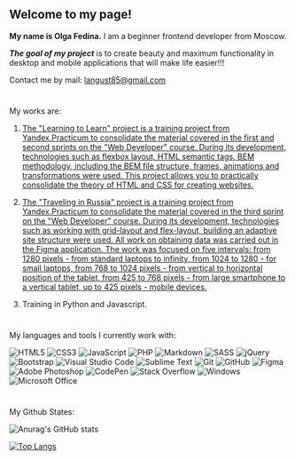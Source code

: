 ## **Welcome to my page!**
**My name is Olga Fedina.**
I am a beginner frontend developer from Moscow.

***The goal of my project*** is to create beauty and maximum functionality in desktop and mobile applications that will make life easier!!!

Contact me by mail: <langust85@gmail.com>

#
My works are:
1. [The "Learning to Learn" project is a training project from Yandex.Practicum to consolidate the material covered in the first and second sprints on the "Web Developer" course. During its development, technologies such as flexbox layout, HTML semantic tags, BEM methodology, including the BEM file structure, frames, animations and transformations were used. This project allows you to practically consolidate the theory of HTML and CSS for creating websites.](https://ov-fedina.github.io/how-to-learn/index.html)

2. [The "Traveling in Russia" project is a training project from Yandex.Practicum to consolidate the material covered in the third sprint on the "Web Developer" course. During its development, technologies such as working with grid-layout and flex-layout, building an adaptive site structure were used. All work on obtaining data was carried out in the Figma application.
The work was focused on five intervals: from 1280 pixels - from standard laptops to infinity, from 1024 to 1280 - for small laptops, from 768 to 1024 pixels - from vertical to horizontal position of the tablet, from 425 to 768 pixels - from large smartphone to a vertical tablet, up to 425 pixels - mobile devices.](https://ov-fedina.github.io/russian-travel/index.html)
3. Training in Python and Javascript.

#
My languages and tools I currently work with:

![HTML5](https://img.shields.io/badge/html5-%23E34F26.svg?style=for-the-badge&logo=html5&logoColor=white)
![CSS3](https://img.shields.io/badge/css3-%231572B6.svg?style=for-the-badge&logo=css3&logoColor=white)
![JavaScript](https://img.shields.io/badge/javascript-%23323330.svg?style=for-the-badge&logo=javascript&logoColor=%23F7DF1E)
![PHP](https://img.shields.io/badge/php-%23777BB4.svg?style=for-the-badge&logo=php&logoColor=white)
![Markdown](https://img.shields.io/badge/markdown-%23000000.svg?style=for-the-badge&logo=markdown&logoColor=white)
![SASS](https://img.shields.io/badge/SASS-hotpink.svg?style=for-the-badge&logo=SASS&logoColor=white)
![jQuery](https://img.shields.io/badge/jquery-%230769AD.svg?style=for-the-badge&logo=jquery&logoColor=white)
![Bootstrap](https://img.shields.io/badge/bootstrap-%23563D7C.svg?style=for-the-badge&logo=bootstrap&logoColor=white)
![Visual Studio Code](https://img.shields.io/badge/Visual%20Studio%20Code-0078d7.svg?style=for-the-badge&logo=visual-studio-code&logoColor=white)
![Sublime Text](https://img.shields.io/badge/sublime_text-%23575757.svg?style=for-the-badge&logo=sublime-text&logoColor=important)
![Git](https://img.shields.io/badge/git-%23F05033.svg?style=for-the-badge&logo=git&logoColor=white)
![GitHub](https://img.shields.io/badge/github-%23121011.svg?style=for-the-badge&logo=github&logoColor=white)
![Figma](https://img.shields.io/badge/figma-%23F24E1E.svg?style=for-the-badge&logo=figma&logoColor=white)
![Adobe Photoshop](https://img.shields.io/badge/adobe%20photoshop-%2331A8FF.svg?style=for-the-badge&logo=adobe%20photoshop&logoColor=white)
![CodePen](https://img.shields.io/badge/Codepen-000000?style=for-the-badge&logo=codepen&logoColor=white)
![Stack Overflow](https://img.shields.io/badge/-Stackoverflow-FE7A16?style=for-the-badge&logo=stack-overflow&logoColor=white)
![Windows](https://img.shields.io/badge/Windows-0078D6?style=for-the-badge&logo=windows&logoColor=white)
![Microsoft Office](https://img.shields.io/badge/Microsoft_Office-D83B01?style=for-the-badge&logo=microsoft-office&logoColor=white)

#
My Github States:

![Anurag's GitHub stats](https://github-readme-stats.vercel.app/api?username=ov-fedina&show_icons=true&theme=dracula)

[![Top Langs](https://github-readme-stats.vercel.app/api/top-langs/?username=ov-fedina&layout=compact&theme=dracula)](https://github.com/ov-fedina/github-readme-stats)
